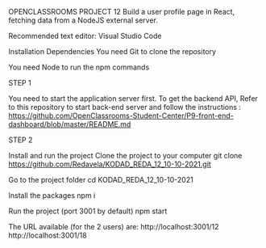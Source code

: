 OPENCLASSROOMS PROJECT 12
Build a user profile page in React, fetching data from a NodeJS external server.

Recommended text editor: Visual Studio Code

Installation Dependencies
You need Git to clone the repository

You need Node to run the npm commands

STEP 1

You need to start the application server first.
To get the backend API,
Refer to this repository to start back-end server and follow the instructions : 
https://github.com/OpenClassrooms-Student-Center/P9-front-end-dashboard/blob/master/README.md

STEP 2

Install and run the project
Clone the project to your computer
git clone https://github.com/Redavela/KODAD_REDA_12_10-10-2021.git

Go to the project folder
cd KODAD_REDA_12_10-10-2021

Install the packages
npm i

Run the project (port 3001 by default)
npm start


The URL available (for the 2 users) are:
http://localhost:3001/12
http://localhost:3001/18
